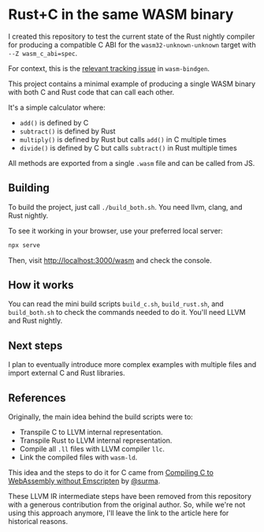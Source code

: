 # Rust+C in the same WASM binary

I created this repository to test the current state of the Rust nightly compiler for producing a compatible C ABI for the `wasm32-unknown-unknown` target with `--Z wasm_c_abi=spec`.

For context, this is the [relevant tracking issue](https://github.com/rustwasm/wasm-bindgen/issues/3454) in `wasm-bindgen`.

This project contains a minimal example of producing a single WASM binary with both C and Rust code that can call each other.

It's a simple calculator where:

- `add()` is defined by C
- `subtract()` is defined by Rust
- `multiply()` is defined by Rust but calls `add()` in C multiple times
- `divide()` is defined by C but calls `subtract()` in Rust multiple times

All methods are exported from a single `.wasm` file and can be called from JS.

## Building

To build the project, just call `./build_both.sh`. You need llvm, clang, and Rust nightly.

To see it working in your browser, use your preferred local server:

```bash
npx serve
```

Then, visit <http://localhost:3000/wasm> and check the console.

## How it works

You can read the mini build scripts `build_c.sh`, `build_rust.sh`, and `build_both.sh` to check the commands needed to do it. You'll need LLVM and Rust nightly.

## Next steps

I plan to eventually introduce more complex examples with multiple files and import external C and Rust libraries.

## References

Originally, the main idea behind the build scripts were to:

- Transpile C to LLVM internal representation.
- Transpile Rust to LLVM internal representation.
- Compile all `.ll` files with LLVM compiler `llc`.
- Link the compiled files with `wasm-ld`.

This idea and the steps to do it for C came from [Compiling C to WebAssembly without Emscripten](https://dassur.ma/things/c-to-webassembly) by [@surma](https://github.com/surma).

These LLVM IR intermediate steps have been removed from this repository with a generous contribution from the original author. So, while we're not using this approach anymore, I'll leave the link to the article here for historical reasons.
